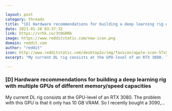 ```yaml
---

layout: post
category: threads
title: "[D] Hardware recommendations for building a deep learning rig with multiple GPUs of different memory/speed capacities"
date: 2021-01-28 03:37:32
link: https://vrhk.co/3t0GRRb
image: https://www.redditstatic.com/new-icon.png
domain: reddit.com
author: "reddit"
icon: http://www.redditstatic.com/desktop2x/img/favicon/apple-icon-57x57.png
excerpt: "My current DL rig consists at the GPU-level of an RTX 3080. The problem with this GPU is that it only has 10 GB VRAM. So I recently bought a 3090,..."

---
```


### [D] Hardware recommendations for building a deep learning rig with multiple GPUs of different memory/speed capacities

My current DL rig consists at the GPU-level of an RTX 3080. The problem with this GPU is that it only has 10 GB VRAM. So I recently bought a 3090,...